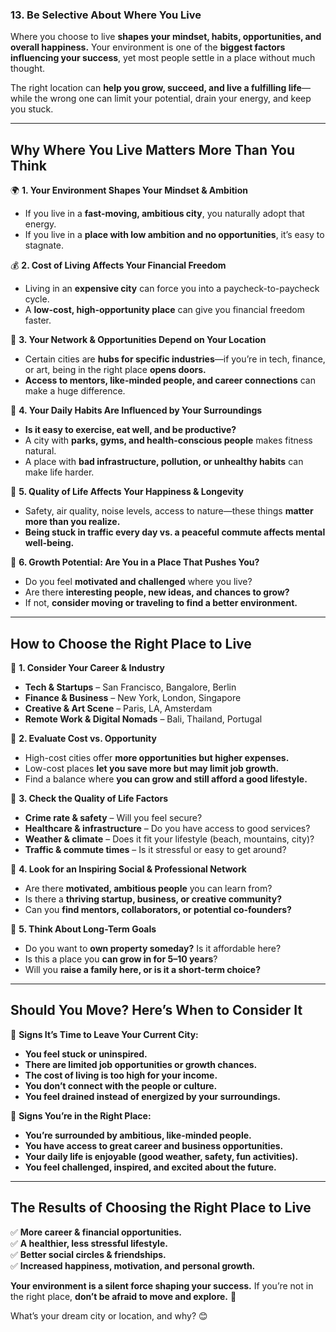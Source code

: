 ### **13. Be Selective About Where You Live**  

Where you choose to live **shapes your mindset, habits, opportunities, and overall happiness.** Your environment is one of the **biggest factors influencing your success**, yet most people settle in a place without much thought.  

The right location can **help you grow, succeed, and live a fulfilling life**—while the wrong one can limit your potential, drain your energy, and keep you stuck.  

---

## **Why Where You Live Matters More Than You Think**  

🌍 **1. Your Environment Shapes Your Mindset & Ambition**  
- If you live in a **fast-moving, ambitious city**, you naturally adopt that energy.  
- If you live in a **place with low ambition and no opportunities**, it’s easy to stagnate.  

💰 **2. Cost of Living Affects Your Financial Freedom**  
- Living in an **expensive city** can force you into a paycheck-to-paycheck cycle.  
- A **low-cost, high-opportunity place** can give you financial freedom faster.  

🔗 **3. Your Network & Opportunities Depend on Your Location**  
- Certain cities are **hubs for specific industries**—if you’re in tech, finance, or art, being in the right place **opens doors.**  
- **Access to mentors, like-minded people, and career connections** can make a huge difference.  

🧠 **4. Your Daily Habits Are Influenced by Your Surroundings**  
- **Is it easy to exercise, eat well, and be productive?**  
- A city with **parks, gyms, and health-conscious people** makes fitness natural.  
- A place with **bad infrastructure, pollution, or unhealthy habits** can make life harder.  

🏡 **5. Quality of Life Affects Your Happiness & Longevity**  
- Safety, air quality, noise levels, access to nature—these things **matter more than you realize.**  
- **Being stuck in traffic every day vs. a peaceful commute affects mental well-being.**  

🚀 **6. Growth Potential: Are You in a Place That Pushes You?**  
- Do you feel **motivated and challenged** where you live?  
- Are there **interesting people, new ideas, and chances to grow?**  
- If not, **consider moving or traveling to find a better environment.**  

---

## **How to Choose the Right Place to Live**  

🔹 **1. Consider Your Career & Industry**  
- **Tech & Startups** – San Francisco, Bangalore, Berlin  
- **Finance & Business** – New York, London, Singapore  
- **Creative & Art Scene** – Paris, LA, Amsterdam  
- **Remote Work & Digital Nomads** – Bali, Thailand, Portugal  

🔹 **2. Evaluate Cost vs. Opportunity**  
- High-cost cities offer **more opportunities but higher expenses.**  
- Low-cost places **let you save more but may limit job growth.**  
- Find a balance where **you can grow and still afford a good lifestyle.**  

🔹 **3. Check the Quality of Life Factors**  
- **Crime rate & safety** – Will you feel secure?  
- **Healthcare & infrastructure** – Do you have access to good services?  
- **Weather & climate** – Does it fit your lifestyle (beach, mountains, city)?  
- **Traffic & commute times** – Is it stressful or easy to get around?  

🔹 **4. Look for an Inspiring Social & Professional Network**  
- Are there **motivated, ambitious people** you can learn from?  
- Is there a **thriving startup, business, or creative community?**  
- Can you **find mentors, collaborators, or potential co-founders?**  

🔹 **5. Think About Long-Term Goals**  
- Do you want to **own property someday?** Is it affordable here?  
- Is this a place you **can grow in for 5–10 years**?  
- Will you **raise a family here, or is it a short-term choice?**  

---

## **Should You Move? Here’s When to Consider It**  

🚨 **Signs It’s Time to Leave Your Current City:**  
- **You feel stuck or uninspired.**  
- **There are limited job opportunities or growth chances.**  
- **The cost of living is too high for your income.**  
- **You don’t connect with the people or culture.**  
- **You feel drained instead of energized by your surroundings.**  

🌟 **Signs You’re in the Right Place:**  
- **You’re surrounded by ambitious, like-minded people.**  
- **You have access to great career and business opportunities.**  
- **Your daily life is enjoyable (good weather, safety, fun activities).**  
- **You feel challenged, inspired, and excited about the future.**  

---

## **The Results of Choosing the Right Place to Live**  

✅ **More career & financial opportunities.**  
✅ **A healthier, less stressful lifestyle.**  
✅ **Better social circles & friendships.**  
✅ **Increased happiness, motivation, and personal growth.**  

**Your environment is a silent force shaping your success.** If you’re not in the right place, **don’t be afraid to move and explore.** 🚀  

What’s your dream city or location, and why? 😊